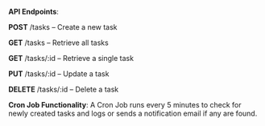 **API Endpoints**:

**POST** /tasks – Create a new task

**GET** /tasks – Retrieve all tasks

**GET** /tasks/:id – Retrieve a single task

**PUT** /tasks/:id – Update a task

**DELETE** /tasks/:id – Delete a task

**Cron Job Functionality**:
A Cron Job runs every 5 minutes to check for newly created tasks and logs or sends a notification email if any are found.
